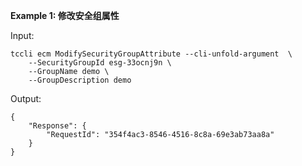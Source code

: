 **Example 1: 修改安全组属性**



Input: 

```
tccli ecm ModifySecurityGroupAttribute --cli-unfold-argument  \
    --SecurityGroupId esg-33ocnj9n \
    --GroupName demo \
    --GroupDescription demo
```

Output: 
```
{
    "Response": {
        "RequestId": "354f4ac3-8546-4516-8c8a-69e3ab73aa8a"
    }
}
```

